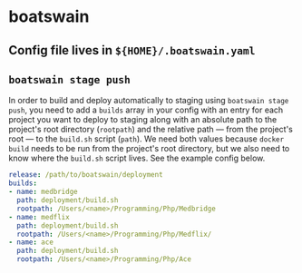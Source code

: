# boatswain

## Config file lives in `${HOME}/.boatswain.yaml`

## `boatswain stage push`
In order to build and deploy automatically to staging using `boatswain stage push`, you need to add a `builds` array in your config with an entry for each project you want to deploy to staging along with an absolute path to the project's root directory (`rootpath`) and the relative path — from the project's root — to the `build.sh` script (`path`). We need both values because `docker build` needs to be run from the project's root directory, but we also need to know where the `build.sh` script lives. See the example config below.

```yaml
release: /path/to/boatswain/deployment
builds:
- name: medbridge
  path: deployment/build.sh
  rootpath: /Users/<name>/Programming/Php/Medbridge
- name: medflix
  path: deployment/build.sh
  rootpath: /Users/<name>/Programming/Php/Medflix/
- name: ace
  path: deployment/build.sh
  rootpath: /Users/<name>/Programming/Php/Ace
```
